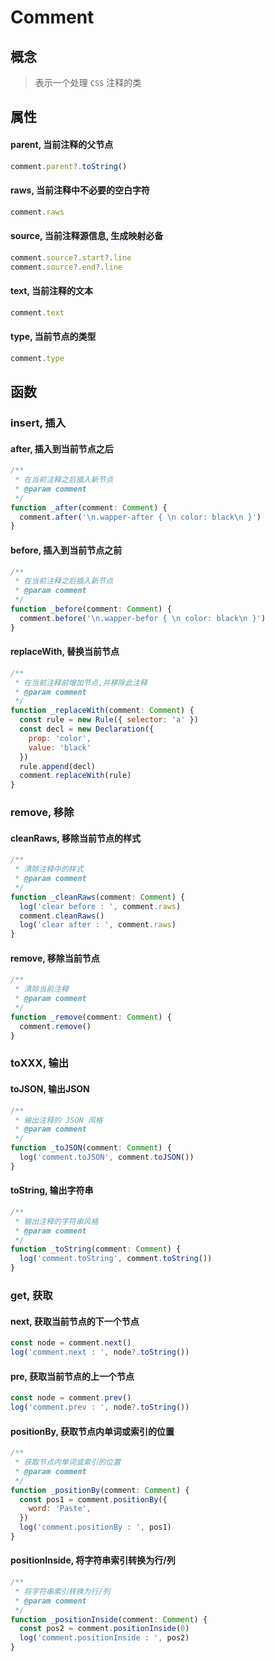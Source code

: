 # Comment

## 概念

> 表示一个处理 `CSS` 注释的类

## 属性 

#### parent, 当前注释的父节点

```js
comment.parent?.toString()
```

#### raws, 当前注释中不必要的空白字符

```js
comment.raws
```

#### source, 当前注释源信息, 生成映射必备

```js
comment.source?.start?.line
comment.source?.end?.line
```

#### text, 当前注释的文本

```js
comment.text
```

#### type, 当前节点的类型

```js
comment.type
```

## 函数

### insert, 插入

#### after, 插入到当前节点之后

```js
/**
 * 在当前注释之后插入新节点
 * @param comment
 */
function _after(comment: Comment) {
  comment.after('\n.wapper-after { \n color: black\n }')
}
```

#### before, 插入到当前节点之前

```js
/**
 * 在当前注释之后插入新节点
 * @param comment
 */
function _before(comment: Comment) {
  comment.before('\n.wapper-befor { \n color: black\n }')
}
```

#### replaceWith, 替换当前节点

```js
/**
 * 在当前注释前增加节点,并移除此注释
 * @param comment
 */
function _replaceWith(comment: Comment) {
  const rule = new Rule({ selector: 'a' })
  const decl = new Declaration({
    prop: 'color',
    value: 'black'
  })
  rule.append(decl)
  comment.replaceWith(rule)
}
```

### remove, 移除

#### cleanRaws, 移除当前节点的样式

```js
/**
 * 清除注释中的样式
 * @param comment
 */
function _cleanRaws(comment: Comment) {
  log('clear before : ', comment.raws)
  comment.cleanRaws()
  log('clear after : ', comment.raws)
}
```

#### remove, 移除当前节点

```js
/**
 * 清除当前注释
 * @param comment
 */
function _remove(comment: Comment) {
  comment.remove()
}
```

### toXXX, 输出

#### toJSON, 输出JSON

```js
/**
 * 输出注释的 JSON 风格
 * @param comment
 */
function _toJSON(comment: Comment) {
  log('comment.toJSON', comment.toJSON())
}
```

#### toString, 输出字符串

```js
/**
 * 输出注释的字符串风格
 * @param comment
 */
function _toString(comment: Comment) {
  log('comment.toString', comment.toString())
}
```

### get, 获取

#### next, 获取当前节点的下一个节点

```js
const node = comment.next()
log('comment.next : ', node?.toString())
```

#### pre, 获取当前节点的上一个节点

```js
const node = comment.prev()
log('comment.prev : ', node?.toString())
```

#### positionBy, 获取节点内单词或索引的位置

```js
/**
 * 获取节点内单词或索引的位置
 * @param comment
 */
function _positionBy(comment: Comment) {
  const pos1 = comment.positionBy({
    word: 'Paste',
  })
  log('comment.positionBy : ', pos1)
}
```

#### positionInside, 将字符串索引转换为行/列

```js
/**
 * 将字符串索引转换为行/列
 * @param comment
 */
function _positionInside(comment: Comment) {
  const pos2 = comment.positionInside(0)
  log('comment.positionInside : ', pos2)
}
```